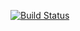 [![Build Status](https://travis-ci.com/sp010412/greetings-webapp.svg?branch=main)](https://travis-ci.com/sp010412/greetings-webapp)